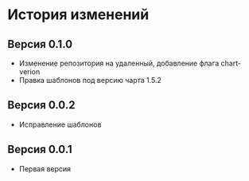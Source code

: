 # История изменений

## Версия 0.1.0

- Изменение репозитория на удаленный, добавление флага chart-verion
- Правка шаблонов под версию чарта 1.5.2

## Версия 0.0.2

- Исправление шаблонов

## Версия 0.0.1

- Первая версия
